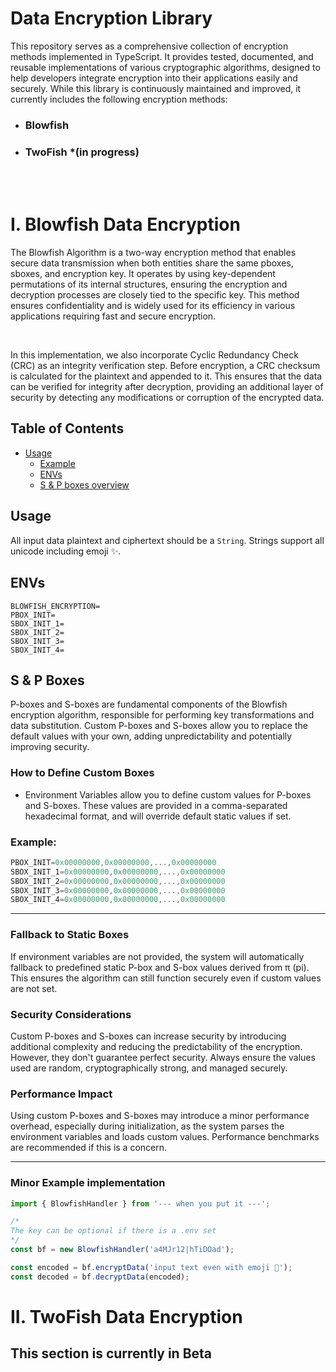 # Data Encryption Library

This repository serves as a comprehensive collection of encryption methods implemented in TypeScript. It provides tested, documented, and reusable implementations of various cryptographic algorithms, designed to help developers integrate encryption into their applications easily and securely. While this library is continuously maintained and improved, it currently includes the following encryption methods:

- ### Blowfish
- ### TwoFish \*(in progress)

<br />

<br />

# I. Blowfish Data Encryption

The Blowfish Algorithm is a two-way encryption method that enables secure data transmission when both entities share the same pboxes, sboxes, and encryption key. It operates by using key-dependent permutations of its internal structures, ensuring the encryption and decryption processes are closely tied to the specific key. This method ensures confidentiality and is widely used for its efficiency in various applications requiring fast and secure encryption.

<br />

In this implementation, we also incorporate Cyclic Redundancy Check (CRC) as an integrity verification step. Before encryption, a CRC checksum is calculated for the plaintext and appended to it. This ensures that the data can be verified for integrity after decryption, providing an additional layer of security by detecting any modifications or corruption of the encrypted data.

## Table of Contents

- [Usage](#usage)
  - [Example](#example)
  - [ENVs](#envs)
  - [S & P boxes overview](#s&pboxes)

## Usage

All input data plaintext and ciphertext should be a `String`. Strings support all unicode including emoji ✨.

## ENVs

```
BLOWFISH_ENCRYPTION=
PBOX_INIT=
SBOX_INIT_1=
SBOX_INIT_2=
SBOX_INIT_3=
SBOX_INIT_4=
```

## S & P Boxes

P-boxes and S-boxes are fundamental components of the Blowfish encryption algorithm, responsible for performing key transformations and data substitution. Custom P-boxes and S-boxes allow you to replace the default values with your own, adding unpredictability and potentially improving security.

### How to Define Custom Boxes

- Environment Variables allow you to define custom values for P-boxes and S-boxes. These values are provided in a comma-separated hexadecimal format, and will override default static values if set.

### Example:

```ts
PBOX_INIT=0x00000000,0x00000000,...,0x00000000
SBOX_INIT_1=0x00000000,0x00000000,...,0x00000000
SBOX_INIT_2=0x00000000,0x00000000,...,0x00000000
SBOX_INIT_3=0x00000000,0x00000000,...,0x00000000
SBOX_INIT_4=0x00000000,0x00000000,...,0x00000000
```

---

### Fallback to Static Boxes

If environment variables are not provided, the system will automatically fallback to predefined static P-box and S-box values derived from π (pi). This ensures the algorithm can still function securely even if custom values are not set.

### Security Considerations

Custom P-boxes and S-boxes can increase security by introducing additional complexity and reducing the predictability of the encryption. However, they don't guarantee perfect security. Always ensure the values used are random, cryptographically strong, and managed securely.

### Performance Impact

Using custom P-boxes and S-boxes may introduce a minor performance overhead, especially during initialization, as the system parses the environment variables and loads custom values. Performance benchmarks are recommended if this is a concern.

---

### Minor Example implementation

```ts
import { BlowfishHandler } from '--- when you put it ---';

/*
The key can be optional if there is a .env set 
*/
const bf = new BlowfishHandler('a4MJr12|hTiDOad');

const encoded = bf.encryptData('input text even with emoji 🎅');
const decoded = bf.decryptData(encoded);
```

# II. TwoFish Data Encryption



## This section is currently in Beta 
